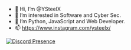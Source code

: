 - 👋 Hi, I’m @YSteelX
- 👀 I’m interested in Software and Cyber Sec.
- 🌱 I’m Python, JavaScript and Web Developer.
- 📫 https://www.instagram.com/ysteelx/

[![Discord Presence](https://lanyard-profile-readme.vercel.app/api/964560323552083988?theme=dark&bg=06154a&animated=true&hideDiscrim=false&borderRadius=20px)](https://discord.com/users/964560323552083988)
